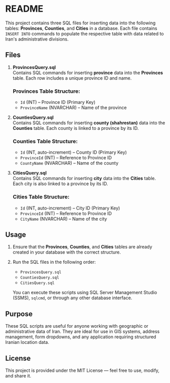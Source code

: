 # README

This project contains three SQL files for inserting data into the following tables: **Provinces**, **Counties**, and **Cities** in a database. Each file contains `INSERT INTO` commands to populate the respective table with data related to Iran's administrative divisions.

## Files

1. **ProvincesQuery.sql**  
   Contains SQL commands for inserting **province** data into the **Provinces** table. Each row includes a unique province ID and name.

   ### Provinces Table Structure:
   - `Id` (INT) – Province ID (Primary Key)
   - `ProvinceName` (NVARCHAR) – Name of the province

2. **CountiesQuery.sql**  
   Contains SQL commands for inserting **county (shahrestan)** data into the **Counties** table. Each county is linked to a province by its ID.

   ### Counties Table Structure:
   - `Id` (INT, auto-increment) – County ID (Primary Key)
   - `ProvinceId` (INT) – Reference to Province ID
   - `CountyName` (NVARCHAR) – Name of the county

3. **CitiesQuery.sql**  
   Contains SQL commands for inserting **city** data into the **Cities** table. Each city is also linked to a province by its ID.

   ### Cities Table Structure:
   - `Id` (INT, auto-increment) – City ID (Primary Key)
   - `ProvinceId` (INT) – Reference to Province ID
   - `CityName` (NVARCHAR) – Name of the city

## Usage

1. Ensure that the **Provinces**, **Counties**, and **Cities** tables are already created in your database with the correct structure.

2. Run the SQL files in the following order:
   - `ProvincesQuery.sql`
   - `CountiesQuery.sql`
   - `CitiesQuery.sql`

   You can execute these scripts using SQL Server Management Studio (SSMS), `sqlcmd`, or through any other database interface.

## Purpose

These SQL scripts are useful for anyone working with geographic or administrative data of Iran. They are ideal for use in GIS systems, address management, form dropdowns, and any application requiring structured Iranian location data.

## License

This project is provided under the MIT License — feel free to use, modify, and share it.

